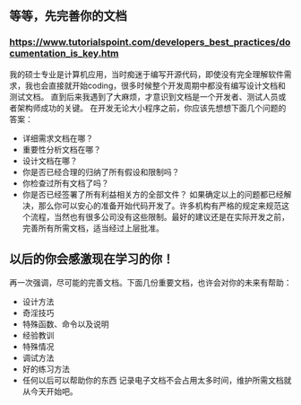 ## 等等，先完善你的文档
### https://www.tutorialspoint.com/developers_best_practices/documentation_is_key.htm
我的硕士专业是计算机应用，当时痴迷于编写开源代码，即使没有完全理解软件需求，我也会直接就开始coding，很多时候整个开发周期中都没有编写设计文档和测试文档。
直到后来我遇到了大麻烦，才意识到文档是一个开发者、测试人员或者架构师成功的关键。
在开发无论大小程序之前，你应该先想想下面几个问题的答案：
- 详细需求文档在哪？
- 重要性分析文档在哪？
- 设计文档在哪？
- 你是否已经合理的归纳了所有假设和限制吗？
- 你检查过所有文档了吗？
- 你是否已经签署了所有利益相关方的全部文件？
如果确定以上的问题都已经解决，那么你可以安心的准备开始代码开发了。许多机构有严格的规定来规范这个流程，当然也有很多公司没有这些限制。最好的建议还是在实际开发之前，完善所有所需文档，适当经过上层批准。
## 以后的你会感激现在学习的你！
再一次强调，尽可能的完善文档。下面几份重要文档，也许会对你的未来有帮助：
- 设计方法
- 奇淫技巧
- 特殊函数、命令以及说明
- 经验教训
- 特殊情况
- 调试方法
- 好的练习方法
- 任何以后可以帮助你的东西
记录电子文档不会占用太多时间，维护所需文档就从今天开始吧。